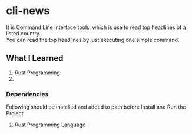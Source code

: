 # cli-news

It is Command Line Interface tools, which is use to read top headlines of a listed country. <br> 
You can read the top headlines by just executing one simple command.

## What I Learned

1. Rust Programming.
2. 

### Dependencies
Following should be installed and added to path before Install and Run the Project

1. Rust Programming Language
